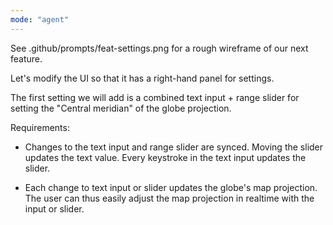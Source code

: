 ```yaml
---
mode: "agent"
---
```


See .github/prompts/feat-settings.png for a rough wireframe of our next feature.

Let's modify the UI so that it has a right-hand panel for settings.

The first setting we will add is a combined text input + range slider for setting the "Central meridian" of the globe projection.

Requirements:

- Changes to the text input and range slider are synced. Moving the slider updates the text value. Every keystroke in the text input updates the slider.

- Each change to text input or slider updates the globe's map projection. The user can thus easily adjust the map projection in realtime with the input or slider.
